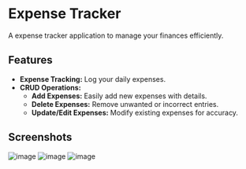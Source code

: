# Expense Tracker

A expense tracker application to manage your finances efficiently.

## Features

- **Expense Tracking:** Log your daily expenses.
- **CRUD Operations:**
  - **Add Expenses:** Easily add new expenses with details.
  - **Delete Expenses:** Remove unwanted or incorrect entries.
  - **Update/Edit Expenses:** Modify existing expenses for accuracy.

## Screenshots
![image](https://github.com/shivaniharane/expense_tracker/assets/155101904/8bdfc506-0803-429b-be38-1abafcdeaf00)
![image](https://github.com/shivaniharane/expense_tracker/assets/155101904/8fabc5d2-30a8-4737-8e5f-7aa78b831ba2)
![image](https://github.com/shivaniharane/expense_tracker/assets/155101904/a50c13b3-fa0c-44a9-8ef0-c367334fdbf7)







